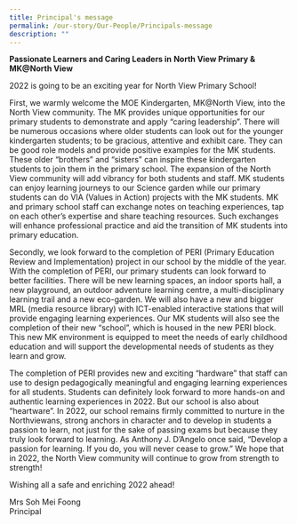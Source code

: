 ```yaml
---
title: Principal's message
permalink: /our-story/Our-People/Principals-message
description: ""
---
```

**Passionate Learners and Caring Leaders in**
**North View Primary & MK@North View**



  

2022 is going to be an exciting year for North View Primary School!

  

First, we warmly welcome the MOE Kindergarten, MK@North View, into the North View community. The MK provides unique opportunities for our primary students to demonstrate and apply “caring leadership”. There will be numerous occasions where older students can look out for the younger kindergarten students; to be gracious, attentive and exhibit care. They can be good role models and provide positive examples for the MK students. These older “brothers” and “sisters” can inspire these kindergarten students to join them in the primary school. The expansion of the North View community will add vibrancy for both students and staff. MK students can enjoy learning journeys to our Science garden while our primary students can do VIA (Values in Action) projects with the MK students. MK and primary school staff can exchange notes on teaching experiences, tap on each other’s expertise and share teaching resources. Such exchanges will enhance professional practice and aid the transition of MK students into primary education.

  

Secondly, we look forward to the completion of PERI (Primary Education Review and Implementation) project in our school by the middle of the year. With the completion of PERI, our primary students can look forward to better facilities. There will be new learning spaces, an indoor sports hall, a new playground, an outdoor adventure learning centre, a multi-disciplinary learning trail and a new eco-garden. We will also have a new and bigger MRL (media resource library) with ICT-enabled interactive stations that will provide engaging learning experiences. Our MK students will also see the completion of their new “school”, which is housed in the new PERI block. This new MK environment is equipped to meet the needs of early childhood education and will support the developmental needs of students as they learn and grow.

  

The completion of PERI provides new and exciting “hardware” that staff can use to design pedagogically meaningful and engaging learning experiences for all students. Students can definitely look forward to more hands-on and authentic learning experiences in 2022. But our school is also about “heartware”. In 2022, our school remains firmly committed to nurture in the Northviewans, strong anchors in character and to develop in students a passion to learn, not just for the sake of passing exams but because they truly look forward to learning. As Anthony J. D’Angelo once said, “Develop a passion for learning. If you do, you will never cease to grow.” We hope that in 2022, the North View community will continue to grow from strength to strength!

  

Wishing all a safe and enriching 2022 ahead!

  

Mrs Soh Mei Foong  
Principal